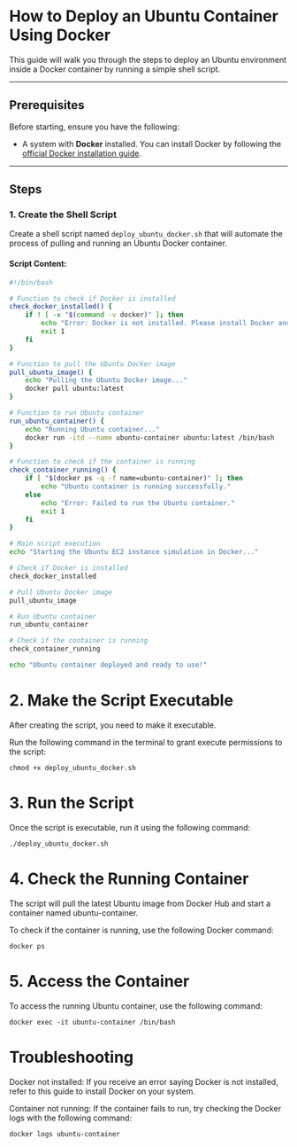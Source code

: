 # How to Deploy an Ubuntu Container Using Docker

This guide will walk you through the steps to deploy an Ubuntu environment inside a Docker container by running a simple shell script.

---

## Prerequisites

Before starting, ensure you have the following:

- A system with **Docker** installed. You can install Docker by following the [official Docker installation guide](https://docs.docker.com/get-docker/).

---

## Steps

### 1. Create the Shell Script

Create a shell script named `deploy_ubuntu_docker.sh` that will automate the process of pulling and running an Ubuntu Docker container.

#### Script Content:

```bash
#!/bin/bash

# Function to check if Docker is installed
check_docker_installed() {
    if ! [ -x "$(command -v docker)" ]; then
        echo "Error: Docker is not installed. Please install Docker and try again."
        exit 1
    fi
}

# Function to pull the Ubuntu Docker image
pull_ubuntu_image() {
    echo "Pulling the Ubuntu Docker image..."
    docker pull ubuntu:latest
}

# Function to run Ubuntu container
run_ubuntu_container() {
    echo "Running Ubuntu container..."
    docker run -itd --name ubuntu-container ubuntu:latest /bin/bash
}

# Function to check if the container is running
check_container_running() {
    if [ "$(docker ps -q -f name=ubuntu-container)" ]; then
        echo "Ubuntu container is running successfully."
    else
        echo "Error: Failed to run the Ubuntu container."
        exit 1
    fi
}

# Main script execution
echo "Starting the Ubuntu EC2 instance simulation in Docker..."

# Check if Docker is installed
check_docker_installed

# Pull Ubuntu Docker image
pull_ubuntu_image

# Run Ubuntu container
run_ubuntu_container

# Check if the container is running
check_container_running

echo "Ubuntu container deployed and ready to use!"

```

# 2. Make the Script Executable
After creating the script, you need to make it executable.

Run the following command in the terminal to grant execute permissions to the script:

```
chmod +x deploy_ubuntu_docker.sh
```


# 3. Run the Script
Once the script is executable, run it using the following command:

```
./deploy_ubuntu_docker.sh
```


# 4. Check the Running Container
The script will pull the latest Ubuntu image from Docker Hub and start a container named ubuntu-container.

To check if the container is running, use the following Docker command:

```
docker ps
```


# 5. Access the Container
To access the running Ubuntu container, use the following command:

```
docker exec -it ubuntu-container /bin/bash
```
# Troubleshooting
Docker not installed: If you receive an error saying Docker is not installed, refer to this guide to install Docker on your system.

Container not running: If the container fails to run, try checking the Docker logs with the following command:

```
docker logs ubuntu-container
```
